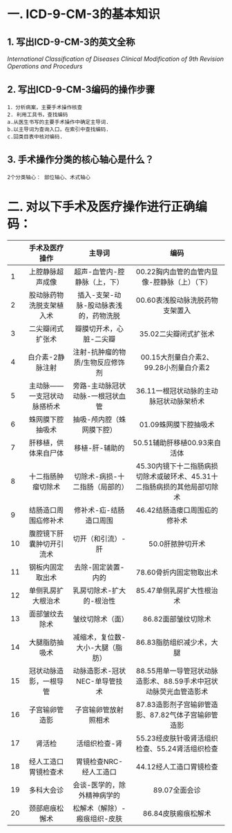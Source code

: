 # 一.  ICD-9-CM-3的基本知识
## 1. 写出ICD-9-CM-3的英文全称
*International Classification of Diseases Clinical Modification of 9th Revision Operations and Procedurs*

## 2. 写出ICD-9-CM-3编码的操作步骤
    1．分析病案，主要手术操作核查
    2. 利用工具书，查找编码
	a.从医生书写的主要手术操作中确定主导词. 
	b.以主导词为查询入口，在索引中查找编码. 
	c.回类目表中核对编码. 

## 3. 手术操作分类的核心轴心是什么？
	2个分类轴心： 部位轴心、术式轴心

# 二. 对以下手术及医疗操作进行正确编码：
| |手术及医疗操作 | 主导词 | 编码 |
|:-----| :----:| :----: | :----: |
|1|上腔静脉超声成像| 超声-血管内-腔静脉（上，下）| 00.22胸内血管的血管内显像-腔静脉（上）（下） |
|2|股动脉药物洗脱支架植入术 | 插入-支架-动脉-股动脉表浅的，药物洗脱 | 00.60表浅股动脉洗脱药物支架置入 |					
|3|	二尖瓣闭式扩张术|	瓣膜切开术，心脏-二尖瓣|	35.02二尖瓣闭式扩张术|
|4|	白介素-2静脉注射	|注射-抗肿瘤的物质/生物反应修饰剂	|00.15大剂量白介素2、99.28小剂量白介素2|
|5|	主动脉——一支冠状动脉搭桥术|	旁路-主动脉冠状动脉-一根冠状血管	|36.11一根冠状动脉的主动脉冠状动脉架桥术|
|6|	蛛网膜下腔抽吸术　|	抽吸-颅内腔（蛛网膜下腔）	|01.09蛛网膜下腔抽吸术|
|7	|肝移植，供体来自尸体|	移植-肝-辅助的	|50.51辅助肝移植00.93来自活体|
|8|	十二指肠肿瘤切除术|	切除术-病损-十二指肠（局部的）|	45.30内镜下十二指肠病损切除术或破环术、45.31十二指肠病损的其他局部切除术|
|9|	结肠造口周围疝修补术|	修补术-疝-结肠造口周围	|46.42结肠造瘘口周围疝的修补术|
|10	|腹腔镜下肝囊肿切开引流术	|切开（和引流）-肝|	50.0肝脓肿切开术|
|11|	钢板内固定取出术	|去除-固定装置-内的	|78.60骨折内固定物取出术|
|12	|单侧乳房扩大根治术	|乳房切除术-扩大的-根治性	|85.47单侧乳房扩大性根治术|
|13|	面部皱纹去除术	|皱纹切除术（面）|	86.82面部皱纹切除术|
|14|	大腿脂肪抽吸术	|减缩术，复位数-大小-大腿（脂肪）|	86.83脂肪组织减少术，大腿|
|15|	冠状动脉造影，一根导管	|动脉造影术-冠状NEC-单导管技术	|88.55用单一导管冠状动脉造影术、88.59手术中冠状动脉荧光血管造影术|
|16|	子宫输卵管造影|	子宫输卵管放射照相术	|87.83造影剂子宫输卵管造影、87.82气体子宫输卵管造影|
|17|	肾活检	|活组织检查-肾	|55.23经皮肤针吸肾活组织检查、55.24肾活组织检查|
|18|	经人工造口胃镜检查术|	胃镜检查NRC-经人工造口|	44.12经人工造口胃镜检查|
|19|	多科大会诊|	会谈-医学的，除外精神病学的|	89.07全面会诊|
|20|	颈部疤痕松懈术|	松解术（解除）-瘢痕组织-皮肤	|86.84皮肤瘢痕松解术|
